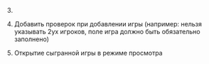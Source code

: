 3. 
3. Добавить проверок при добавлении игры (например: нельзя указывать 2ух игроков, поле игра должно быть обязательно заполнено)

5. Открытие сыгранной игры в режиме просмотра

